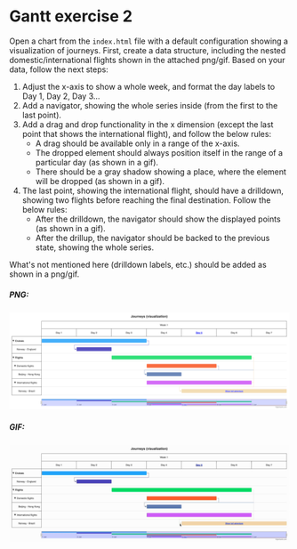 # Gantt exercise 2

Open a chart from the `index.html` file with a default configuration showing a visualization of journeys. First, create a data structure, including the nested domestic/international flights shown in the attached png/gif. Based on your data, follow the next steps:

1. Adjust the x-axis to show a whole week, and format the day labels to Day 1, Day 2, Day 3...
2. Add a navigator, showing the whole series inside (from the first to the last point).
3. Add a drag and drop functionality in the x dimension (except the last point that shows the international flight), and follow the below rules:
    - A drag should be available only in a range of the x-axis.
    - The dropped element should always position itself in the range of a particular day (as shown in a gif).
    - There should be a gray shadow showing a place, where the element will be dropped (as shown in a gif).
4. The last point, showing the international flight, should have a drilldown, showing two flights before reaching the final destination. Follow the below rules:
    - After the drilldown, the navigator should show the displayed points (as shown in a gif).
    - After the drillup, the navigator should be backed to the previous state, showing the whole series.

What's not mentioned here (drilldown labels, etc.) should be added as shown in a png/gif.

##### PNG:
![journeys-visualization.png](journeys-visualization.png)

##### GIF:
![journeys-visualization.gif](journeys-visualization.gif)
